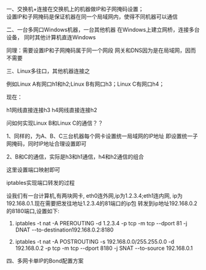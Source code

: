 一、交换机+连接在交换机上的机器做IP和子网掩码设置；   
设置IP和子网掩码是保证机器在同一个局域网内，使得不同机器可以通信     

二、一台多网口Windows机器，一台其他机器
在Windows上建立网桥，连接多台设备，
同时其他计算机直连Windows

同理：需要设置IP和子网掩码属于同一个网段
网关和DNS因为是在局域网，因而不需要


三、Linux多往口，其他机器连接之

例如Linux A有网口h1和h2;Linux B有网口h3；Linux C有网口h4；

现在：

h1网线直接连接h3
h4网线直接连接h2

问如何实现Linux B和Linux C的通信？？

1、同样的，为A、B、C三台机器每个网卡设置统一局域网的IP地址
即设置统一子网掩码，同时IP地址合理设置即可

2、B和C的通信，实际是h3和h1通信，h4和h2通信的组合

这里设置端口映射即可

iptables实现端口转发的过程

设我们有一台计算机,有两块网卡,
eth0连外网,ip为1.2.3.4;eth1连内网,
ip为192.168.0.1.现在需要把发往地址1.2.3.4的81端口的ip包
转发到ip地址192.168.0.2的8180端口,设置如下:

1. iptables -t nat -A PREROUTING -d 1.2.3.4 -p tcp -m tcp --dport 81 -j DNAT --to-destination192.168.0.2:8180

2. iptables -t nat -A POSTROUTING -s 192.168.0.0/255.255.0.0 -d 192.168.0.2 -p tcp -m tcp --dport 8180 -j SNAT --to-source 192.168.0.1

四、多网卡单IP的Bond配置方案